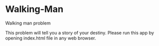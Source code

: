 # Walking-Man
Walking man problem


This problem will tell you a story of your destiny. Please run this app by opening index.html file in any web browser.
